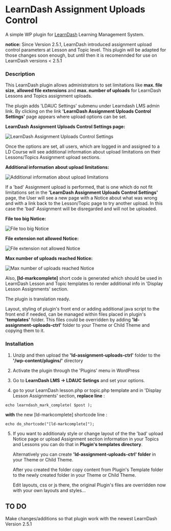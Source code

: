 # LearnDash Assignment Uploads Control

A simple WP plugin for [LearnDash](https://www.learndash.com/) Learning Management System.

**notice:**
Since Version 2.5.1, LearnDash introduced assignment upload control parameters at Lesson and Topic level. This plugin will be adapted for those changes soon enough, but until then it is recomennded for use on LearnDash versions < 2.5.1


### Description

This LearnDash plugin allows administrators to set limitations like **max. file size**, **allowed file extensions** and **max. number of uploads** for LearnDash Lessons and Topics assignment uploads.

The plugin adds 'LDAUC Settings' submenu under Learndash LMS admin link. By clicking on the link **'LearnDash Assignment Uploads Control Settings'** page appears where upload options can be set.

**LearnDash Assignment Uploads Control Settings page:**

![LearnDash Assignment Uploads Control Settings](http://brbaso.com/images/ld-assignment-uploads-ctrl/screenshot-1.png)

Once the options are set, all users, which are logged in and assigned to a LD Course will see additional information about upload limitations on their Lessons/Topics Assignment upload sections.

**Additional information about upload limitations:**

![Additional information about upload limitations](http://brbaso.com/images/ld-assignment-uploads-ctrl/screenshot-2.png)

If a 'bad' Assignment upload is performed, that is one which do not fit limitations set in the **'LearnDash Assignment Uploads Control Settings'** page, the User will see a new page with a Notice about what was wrong and with a  link back to the Lesson/Topic page to try another upload. In this case the 'bad' Assignment will be disregarded and will not be uploaded.

**File too big Notice:**

![File too big Notice](http://brbaso.com/images/ld-assignment-uploads-ctrl/screenshot-3.png)

**File extension not allowed Notice:**

![File extension not allowed Notice](http://brbaso.com/images/ld-assignment-uploads-ctrl/screenshot-4.png)

**Max number of uploads reached Notice:**

![Max number of uploads reached Notice](http://brbaso.com/images/ld-assignment-uploads-ctrl/screenshot-5.png)

Also, **[ld-markcomplete]** short code is generated which should be used in LearnDash Lesson and Topic templates to render additional info in 'Display Lesson Assignments' section.

The plugin is translation ready.

Layout, styling of plugin's front end or adding additional java script to the front end if needed, can be managed within files placed in plugin's **'templates'** folder. This files could be overridden by adding **'ld-assignment-uploads-ctrl'** folder to your Theme or Child Theme and copying them to it.

### Installation

1. Unzip and then upload the **'ld-assignment-uploads-ctrl'** folder to the **'/wp-content/plugins/'** directory

2. Activate the plugin through the 'Plugins' menu in WordPress

3. Go to **LearnDash LMS -> LDAUC Setings** and set your options.

4. go to your LearnDash lesson.php or topic.php template and in 'Display Lesson Assignments' section, **replace line** :
```
echo learndash_mark_complete( $post );
```
**with** the new [ld-markcomplete] shortcode line :
``` 
echo do_shortcode("[ld-markcomplete]");
```

5. If you want to additionaly style or change layout of the the 'bad' upload Notice page or upload Assignment section information in your Topics and Lessons you can do that in **Plugin's templates directory**. 

    Alternatively you can create **'ld-assignment-uploads-ctrl' folder** in your Theme or Child Theme. 
    
    After you created the folder copy content from Plugin's Template folder to the newly created folder in your Theme or Child Theme. 
    
    Edit layouts, css or js there, the original Plugin's files are overridden now with your own layouts and styles...

## TO DO

Make changes/additions so that plugin work with the newest LearnDash Version 2.5.1